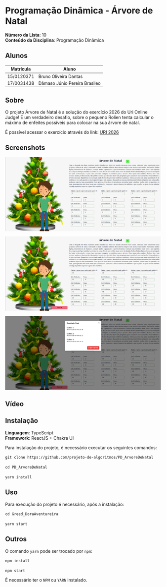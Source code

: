 # Programação Dinâmica - Árvore de Natal

**Número da Lista**: 10<br>
**Conteúdo da Disciplina**: Programação Dinâmica<br>

## Alunos
|Matrícula | Aluno |
| -- | -- |
| 15/0120371  |  Bruno Oliveira Dantas |
| 17/0031438 |  Dâmaso Júnio Pereira Brasileo |

## Sobre 

O projeto Árvore de Natal é a solução do exercício 2026 do Uri Online Judge! 
É um verdadeiro desafio, sobre o pequeno Rolien tenta calcular o máximo de enfeites possíveis para colocar na sua árvore de natal.

É possível acessar o exercício através do link: [URI 2026](https://www.urionlinejudge.com.br/judge/pt/problems/view/2026)

## Screenshots

![](src/assets/print1.png)

![](src/assets/print2.png)

![](src/assets/print3.png)

## Vídeo


## Instalação 
**Linguagem**: TypeScript<br>
**Framework**: ReactJS + Chakra UI<br>

Para instalação do projeto, é necessário executar os seguintes comandos:
```
git clone https://github.com/projeto-de-algoritmos/PD_ArvoreDeNatal

cd PD_ArvoreDeNatal 

yarn install
```

## Uso 

Para execução do projeto é necessário, após a instalação:
```
cd Greed_DoraAventureira

yarn start
```

## Outros 
O comando `yarn` pode ser trocado por `npm`:
```
npm install

npm start
```

É necessário ter o `NPM` ou `YARN` instalado.
